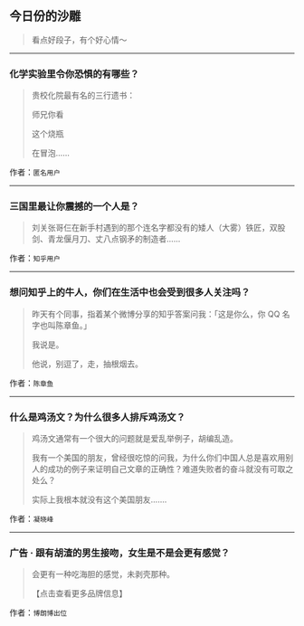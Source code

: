 ## 今日份的沙雕

> 看点好段子，有个好心情～


 
---

### 化学实验里令你恐惧的有哪些？

> 贵校化院最有名的三行遗书：
> 
> 师兄你看
> 
> 这个烧瓶
> 
> 在冒泡……


作者：`匿名用户`

---

### 三国里最让你震撼的一个人是？

> 刘关张哥仨在新手村遇到的那个连名字都没有的矮人（大雾）铁匠，双股剑、青龙偃月刀、丈八点钢矛的制造者......


作者：`知乎用户`

---

### 想问知乎上的牛人，你们在生活中也会受到很多人关注吗？

> 昨天有个同事，指着某个微博分享的知乎答案问我：「这是你么，你 QQ 名字也叫陈章鱼。」
> 
> 我说是。
> 
> 他说，别逗了，走，抽根烟去。


作者：`陈章鱼`

---

### 什么是鸡汤文？为什么很多人排斥鸡汤文？

> 鸡汤文通常有一个很大的问题就是爱乱举例子，胡编乱造。
> 
> 我有一个美国的朋友，曾经很吃惊的问我，为什么你们中国人总是喜欢用别人的成功的例子来证明自己文章的正确性？难道失败者的奋斗就没有可取之处么？
> 
> 实际上我根本就没有这个美国朋友.......


作者：`凝晓峰`

---

### 广告 · 跟有胡渣的男生接吻，女生是不是会更有感觉？

> 会更有一种吃海胆的感觉，未剥壳那种。
> 
> 【点击查看更多品牌信息】


作者：`博朗博出位`